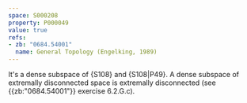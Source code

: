 ```yaml
---
space: S000208
property: P000049
value: true
refs:
- zb: "0684.54001"
  name: General Topology (Engelking, 1989)
---
```


It's a dense subspace of {S108} and {S108|P49}. A dense subspace of extremally disconnected space is extremally disconnected (see {{zb:"0684.54001"}} exercise 6.2.G.c).